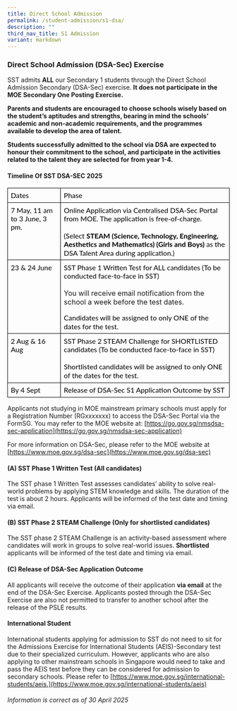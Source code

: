 ```yaml
---
title: Direct School Admission
permalink: /student-admission/s1-dsa/
description: ""
third_nav_title: S1 Admission
variant: markdown
---
```

### Direct School Admission (DSA-Sec) Exercise

SST admits **ALL** our Secondary 1 students through the Direct School Admission Secondary (DSA-Sec) exercise. **It does not participate in the MOE Secondary One Posting Exercise.** 

**Parents and students are encouraged to choose schools wisely based on the student’s aptitudes and strengths, bearing in mind the schools’ academic and non-academic requirements, and the programmes available to develop the area of talent.**

**Students successfully admitted to the school via DSA are expected to honour their commitment to the school, and participate in the activities related to the talent they are selected for from year 1-4.**

#### Timeline Of SST DSA-SEC 2025
<table style="border:none;border-collapse:collapse;"><colgroup><col width="157"><col width="530"></colgroup><tbody><tr style="height:21pt"><td style="border-left:solid #000000 1pt;border-right:solid #000000 1pt;border-bottom:solid #000000 1pt;border-top:solid #000000 1pt;vertical-align:top;padding:5pt 5pt 5pt 5pt;overflow:hidden;overflow-wrap:break-word;"><p style="line-height:1.2;margin-top:0pt;margin-bottom:0pt;" dir="ltr"><span style="font-size:12pt;font-family:Lato,sans-serif;color:#000000;background-color:transparent;font-weight:400;font-style:normal;font-variant:normal;text-decoration:none;vertical-align:baseline;white-space:pre;white-space:pre-wrap;">Dates</span></p></td><td style="border-left:solid #000000 1pt;border-right:solid #000000 1pt;border-bottom:solid #000000 1pt;border-top:solid #000000 1pt;vertical-align:top;padding:5pt 5pt 5pt 5pt;overflow:hidden;overflow-wrap:break-word;"><p style="line-height:1.2;margin-top:0pt;margin-bottom:0pt;" dir="ltr"><span style="font-size:12pt;font-family:Lato,sans-serif;color:#000000;background-color:transparent;font-weight:400;font-style:normal;font-variant:normal;text-decoration:none;vertical-align:baseline;white-space:pre;white-space:pre-wrap;">Phase</span></p></td></tr><tr style="height:0pt"><td style="border-left:solid #000000 1pt;border-right:solid #000000 1pt;border-bottom:solid #000000 1pt;border-top:solid #000000 1pt;vertical-align:top;padding:5pt 5pt 5pt 5pt;overflow:hidden;overflow-wrap:break-word;"><p style="line-height:1.2;margin-top:0pt;margin-bottom:0pt;" dir="ltr"><span style="font-size:12pt;font-family:Lato,sans-serif;color:#000000;background-color:transparent;font-weight:400;font-style:normal;font-variant:normal;text-decoration:none;vertical-align:baseline;white-space:pre;white-space:pre-wrap;">7 May, 11 am to 3 June, 3 pm.</span></p></td><td style="border-left:solid #000000 1pt;border-right:solid #000000 1pt;border-bottom:solid #000000 1pt;border-top:solid #000000 1pt;vertical-align:top;padding:5pt 5pt 5pt 5pt;overflow:hidden;overflow-wrap:break-word;"><p style="line-height:1.2;margin-top:0pt;margin-bottom:0pt;" dir="ltr"><span style="font-size:12pt;font-family:Lato,sans-serif;color:#000000;background-color:transparent;font-weight:400;font-style:normal;font-variant:normal;text-decoration:none;vertical-align:baseline;white-space:pre;white-space:pre-wrap;">Online Application via Centralised DSA-Sec Portal from MOE. The application is free-of-charge.</span></p><br><p style="line-height:1.2;margin-top:0pt;margin-bottom:0pt;" dir="ltr"><span style="font-size:12pt;font-family:Lato,sans-serif;color:#000000;background-color:transparent;font-weight:400;font-style:normal;font-variant:normal;text-decoration:none;vertical-align:baseline;white-space:pre;white-space:pre-wrap;">(Select </span><span style="font-size:12pt;font-family:Lato,sans-serif;color:#000000;background-color:transparent;font-weight:700;font-style:normal;font-variant:normal;text-decoration:none;vertical-align:baseline;white-space:pre;white-space:pre-wrap;">STEAM (Science, Technology, Engineering, Aesthetics and Mathematics) (Girls and Boys)</span><span style="font-size:12pt;font-family:Lato,sans-serif;color:#000000;background-color:transparent;font-weight:400;font-style:normal;font-variant:normal;text-decoration:none;vertical-align:baseline;white-space:pre;white-space:pre-wrap;"> as the DSA Talent Area during application.)</span></p></td></tr><tr style="height:0pt"><td style="border-left:solid #000000 1pt;border-right:solid #000000 1pt;border-bottom:solid #000000 1pt;border-top:solid #000000 1pt;vertical-align:top;padding:5pt 5pt 5pt 5pt;overflow:hidden;overflow-wrap:break-word;"><p style="line-height:1.2;margin-top:0pt;margin-bottom:0pt;" dir="ltr"><span style="font-size:12pt;font-family:Lato,sans-serif;color:#000000;background-color:transparent;font-weight:400;font-style:normal;font-variant:normal;text-decoration:none;vertical-align:baseline;white-space:pre;white-space:pre-wrap;">23 &amp; 24 June</span></p></td><td style="border-left:solid #000000 1pt;border-right:solid #000000 1pt;border-bottom:solid #000000 1pt;border-top:solid #000000 1pt;vertical-align:top;padding:5pt 5pt 5pt 5pt;overflow:hidden;overflow-wrap:break-word;"><p style="line-height:1.2;margin-top:0pt;margin-bottom:0pt;" dir="ltr"><span style="font-size:12pt;font-family:Lato,sans-serif;color:#000000;background-color:transparent;font-weight:400;font-style:normal;font-variant:normal;text-decoration:none;vertical-align:baseline;white-space:pre;white-space:pre-wrap;">SST Phase 1 Written Test for ALL candidates (To be conducted face-to-face in SST) </span></p><br>You will receive email notification from the school a week before the test dates.<p></p><p style="line-height:1.2;margin-top:0pt;margin-bottom:0pt;" dir="ltr"><span style="font-size:12pt;font-family:Lato,sans-serif;color:#000000;background-color:transparent;font-weight:400;font-style:normal;font-variant:normal;text-decoration:none;vertical-align:baseline;white-space:pre;white-space:pre-wrap;">Candidates will be assigned to only ONE of the dates for the test.</span></p></td></tr><tr style="height:0pt"><td style="border-left:solid #000000 1pt;border-right:solid #000000 1pt;border-bottom:solid #000000 1pt;border-top:solid #000000 1pt;vertical-align:top;padding:5pt 5pt 5pt 5pt;overflow:hidden;overflow-wrap:break-word;"><p style="line-height:1.2;margin-top:0pt;margin-bottom:0pt;" dir="ltr"><span style="font-size:12pt;font-family:Lato,sans-serif;color:#000000;background-color:transparent;font-weight:400;font-style:normal;font-variant:normal;text-decoration:none;vertical-align:baseline;white-space:pre;white-space:pre-wrap;">2 Aug &amp; 16 Aug</span></p></td><td style="border-left:solid #000000 1pt;border-right:solid #000000 1pt;border-bottom:solid #000000 1pt;border-top:solid #000000 1pt;vertical-align:top;padding:5pt 5pt 5pt 5pt;overflow:hidden;overflow-wrap:break-word;"><p style="line-height:1.2;margin-top:0pt;margin-bottom:0pt;" dir="ltr"><span style="font-size:12pt;font-family:Lato,sans-serif;color:#000000;background-color:transparent;font-weight:400;font-style:normal;font-variant:normal;text-decoration:none;vertical-align:baseline;white-space:pre;white-space:pre-wrap;">SST Phase 2 STEAM Challenge for SHORTLISTED candidates (To be conducted face-to-face in SST)</span></p><br><p style="line-height:1.2;margin-top:0pt;margin-bottom:0pt;" dir="ltr"><span style="font-size:12pt;font-family:Lato,sans-serif;color:#000000;background-color:transparent;font-weight:400;font-style:normal;font-variant:normal;text-decoration:none;vertical-align:baseline;white-space:pre;white-space:pre-wrap;">Shortlisted candidates will be assigned to only ONE of the dates for the test.</span></p></td></tr><tr style="height:0pt"><td style="border-left:solid #000000 1pt;border-right:solid #000000 1pt;border-bottom:solid #000000 1pt;border-top:solid #000000 1pt;vertical-align:top;padding:5pt 5pt 5pt 5pt;overflow:hidden;overflow-wrap:break-word;"><p style="line-height:1.2;margin-top:0pt;margin-bottom:0pt;" dir="ltr"><span style="font-size:12pt;font-family:Lato,sans-serif;color:#000000;background-color:transparent;font-weight:400;font-style:normal;font-variant:normal;text-decoration:none;vertical-align:baseline;white-space:pre;white-space:pre-wrap;">By 4 Sept</span></p></td><td style="border-left:solid #000000 1pt;border-right:solid #000000 1pt;border-bottom:solid #000000 1pt;border-top:solid #000000 1pt;vertical-align:top;padding:5pt 5pt 5pt 5pt;overflow:hidden;overflow-wrap:break-word;"><p style="line-height:1.2;margin-top:0pt;margin-bottom:0pt;" dir="ltr"><span style="font-size:12pt;font-family:Lato,sans-serif;color:#000000;background-color:transparent;font-weight:400;font-style:normal;font-variant:normal;text-decoration:none;vertical-align:baseline;white-space:pre;white-space:pre-wrap;">Release of DSA-Sec S1 Application Outcome by SST</span></p></td></tr></tbody></table>

Applicants not studying in MOE mainstream primary schools must apply for a Registration Number (RGxxxxxxx) to access the DSA-Sec Portal via the FormSG. You may refer to the MOE website at: [https://go.gov.sg/nmsdsa-sec-application](https://go.gov.sg/nmsdsa-sec-application)


For more information on DSA-Sec, please refer to the MOE website at [https://www.moe.gov.sg/dsa-sec](https://www.moe.gov.sg/dsa-sec)


#### (A) SST Phase 1 Written Test (All candidates)

The SST phase 1 Written Test assesses candidates’ ability to solve real-world problems by applying STEM knowledge and skills. The duration of the test is about 2 hours.  Applicants will be informed of the test date and timing via email.

#### (B) SST Phase 2 STEAM Challenge (Only for shortlisted candidates)

The SST phase 2 STEAM Challenge is an activity-based assessment where candidates will work in groups to solve real-world issues. **Shortlisted** applicants will be informed of the test date and timing via email.

#### (C) Release of DSA-Sec Application Outcome

All applicants will receive the outcome of their application **via email** at the end of the DSA-Sec Exercise. Applicants posted through the DSA-Sec Exercise are also not permitted to transfer to another school after the release of the PSLE results.

#### International Student
International students applying for admission to SST do not need to sit for the Admissions Exercise for International Students (AEIS)-Secondary test due to their specialized curriculum. However, applicants who are also applying to other mainstream schools in Singapore would need to take and pass the AEIS test before they can be considered for admission to secondary schools. Please refer to&nbsp;[https://www.moe.gov.sg/international-students/aeis.](https://www.moe.gov.sg/international-students/aeis)
###### *Information is correct as of 30 April 2025*